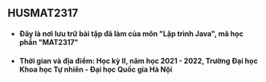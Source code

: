 ## HUSMAT2317

- #### Đây là nơi lưu trữ bài tập đã làm của môn "Lập trình Java", mã học phần "MAT2317"
- #### Thời gian và địa điểm: Học kỳ II, năm học 2021 - 2022, Trường Đại học Khoa học Tự nhiên - Đại học Quốc gia Hà Nội

